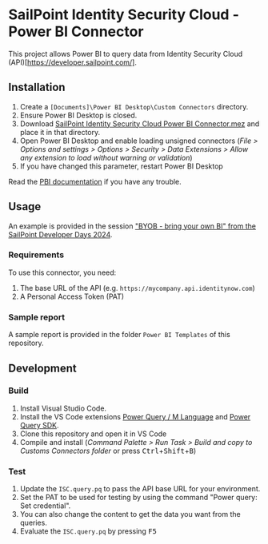 # SailPoint Identity Security Cloud - Power BI Connector

This project allows Power BI to query data from Identity Security Cloud (API)[https://developer.sailpoint.com/]. 

## Installation

1. Create a `[Documents]\Power BI Desktop\Custom Connectors` directory.
2. Ensure Power BI Desktop is closed.
3. Download [SailPoint Identity Security Cloud Power BI Connector.mez](XXX) and place it in that directory.
4. Open Power BI Desktop and enable loading unsigned connectors (*File > Options and settings > Options > Security > Data Extensions > Allow any extension to load without warning or validation*)
5. If you have changed this parameter, restart Power BI Desktop

Read the [PBI documentation](https://learn.microsoft.com/power-bi/connect-data/desktop-connector-extensibility#data-extension-security) if you have any trouble.

## Usage

An example is provided in the session ["BYOB - bring your own BI" from the SailPoint Developer Days 2024](https://www.youtube.com/watch?v=8X8Mjbgvocg).

### Requirements
To use this connector, you need:
1. The base URL of the API (e.g. `https://mycompany.api.identitynow.com`)
2. A Personal Access Token (PAT)

### Sample report

A sample report is provided in the folder `Power BI Templates` of this repository.

## Development

### Build

1. Install Visual Studio Code.
2. Install the VS Code extensions [Power Query / M Language](https://marketplace.visualstudio.com/items?itemName=PowerQuery.vscode-powerquery) and [Power Query SDK](https://marketplace.visualstudio.com/items?itemName=PowerQuery.vscode-powerquery-sdk).
3. Clone this repository and open it in VS Code
4. Compile and install (*Command Palette > Run Task > Build and copy to Customs Connectors folder* or press <kbd>Ctrl</kbd>+<kbd>Shift</kbd>+<kbd>B</kbd>)


### Test

1. Update the `ISC.query.pq` to pass the API base URL for your environment.
2. Set the PAT to be used for testing by using the command "Power query: Set credential".
3. You can also change the content to get the data you want from the queries.
4. Evaluate the `ISC.query.pq` by pressing <kbd>F5</kbd>
